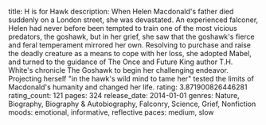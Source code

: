 title: H is for Hawk
description: When Helen Macdonald's father died suddenly on a London street, she was devastated. An experienced falconer, Helen had never before been tempted to train one of the most vicious predators, the goshawk, but in her grief, she saw that the goshawk's fierce and feral temperament mirrored her own. Resolving to purchase and raise the deadly creature as a means to cope with her loss, she adopted Mabel, and turned to the guidance of The Once and Future King author T.H. White's chronicle The Goshawk to begin her challenging endeavor. Projecting herself "in the hawk's wild mind to tame her" tested the limits of Macdonald's humanity and changed her life.
rating: 3.871900826446281
rating_count: 121
pages: 324
release_date: 2014-01-01
genres: Nature, Biography, Biography & Autobiography, Falconry, Science, Grief, Nonfiction
moods: emotional, informative, reflective
paces: medium, slow